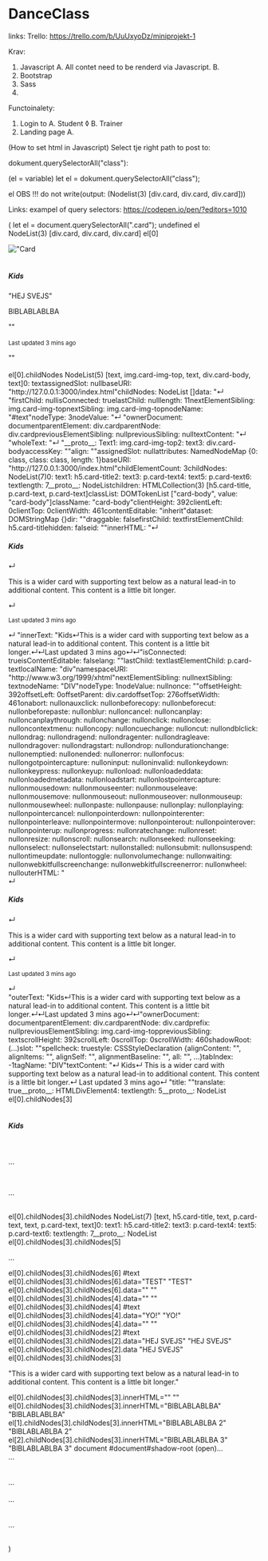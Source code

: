 # DanceClass

links:
  Trello:
    https://trello.com/b/UuUxyoDz/miniprojekt-1

Krav:
1. Javascript
  A. All contet need to be renderd via Javascript.
  B.
2. Bootstrap
3. Sass
4.

Functoinalety:
1. Login to
  A. Student
    ◊
  B. Trainer
2. Landing page
  A.


(How to set html in Javascript)
Select tje right path to post to:

dokument.querySelectorAll("class"):

(el = variable)
let el = dokument.querySelectorAll("class");

el
OBS !!! do not write(output: (Nodelist(3) [div.card, div.card, div.card]))


Links:
exampel of query selectors:
https://codepen.io/pen/?editors=1010




(
  let el = document.querySelectorAll(".card");
undefined
el
NodeList(3) [div.card, div.card, div.card]
el[0]
<div class=​"card">​<img class=​"card-img-top" src=​"content/​img/​testImg.png" alt=​"Card image cap">​<div class=​"card-body">​<h5 class=​"card-title">​Kids​</h5>​"HEJ SVEJS"<p class=​"card-text">​BlBLABLABLBA​</p>​""<p class=​"card-text">​<small class=​"text-muted">​Last updated 3 mins ago​</small>​</p>​""</div>​</div>​
el[0].childNodes
NodeList(5) [text, img.card-img-top, text, div.card-body, text]0: textassignedSlot: nullbaseURI: "http://127.0.0.1:3000/index.html"childNodes: NodeList []data: "↵          "firstChild: nullisConnected: truelastChild: nulllength: 11nextElementSibling: img.card-img-topnextSibling: img.card-img-topnodeName: "#text"nodeType: 3nodeValue: "↵          "ownerDocument: documentparentElement: div.cardparentNode: div.cardpreviousElementSibling: nullpreviousSibling: nulltextContent: "↵          "wholeText: "↵          "__proto__: Text1: img.card-img-top2: text3: div.card-bodyaccessKey: ""align: ""assignedSlot: nullattributes: NamedNodeMap {0: class, class: class, length: 1}baseURI: "http://127.0.0.1:3000/index.html"childElementCount: 3childNodes: NodeList(7)0: text1: h5.card-title2: text3: p.card-text4: text5: p.card-text6: textlength: 7__proto__: NodeListchildren: HTMLCollection(3) [h5.card-title, p.card-text, p.card-text]classList: DOMTokenList ["card-body", value: "card-body"]className: "card-body"clientHeight: 392clientLeft: 0clientTop: 0clientWidth: 461contentEditable: "inherit"dataset: DOMStringMap {}dir: ""draggable: falsefirstChild: textfirstElementChild: h5.card-titlehidden: falseid: ""innerHTML: "↵            <h5 class="card-title">Kids</h5>↵            <p class="card-text">This is a wider card with supporting text below as a natural lead-in to additional content. This content is a little bit longer.</p>↵            <p class="card-text"><small class="text-muted">Last updated 3 mins ago</small></p>↵          "innerText: "Kids↵This is a wider card with supporting text below as a natural lead-in to additional content. This content is a little bit longer.↵↵Last updated 3 mins ago↵↵"isConnected: trueisContentEditable: falselang: ""lastChild: textlastElementChild: p.card-textlocalName: "div"namespaceURI: "http://www.w3.org/1999/xhtml"nextElementSibling: nullnextSibling: textnodeName: "DIV"nodeType: 1nodeValue: nullnonce: ""offsetHeight: 392offsetLeft: 0offsetParent: div.cardoffsetTop: 276offsetWidth: 461onabort: nullonauxclick: nullonbeforecopy: nullonbeforecut: nullonbeforepaste: nullonblur: nulloncancel: nulloncanplay: nulloncanplaythrough: nullonchange: nullonclick: nullonclose: nulloncontextmenu: nulloncopy: nulloncuechange: nulloncut: nullondblclick: nullondrag: nullondragend: nullondragenter: nullondragleave: nullondragover: nullondragstart: nullondrop: nullondurationchange: nullonemptied: nullonended: nullonerror: nullonfocus: nullongotpointercapture: nulloninput: nulloninvalid: nullonkeydown: nullonkeypress: nullonkeyup: nullonload: nullonloadeddata: nullonloadedmetadata: nullonloadstart: nullonlostpointercapture: nullonmousedown: nullonmouseenter: nullonmouseleave: nullonmousemove: nullonmouseout: nullonmouseover: nullonmouseup: nullonmousewheel: nullonpaste: nullonpause: nullonplay: nullonplaying: nullonpointercancel: nullonpointerdown: nullonpointerenter: nullonpointerleave: nullonpointermove: nullonpointerout: nullonpointerover: nullonpointerup: nullonprogress: nullonratechange: nullonreset: nullonresize: nullonscroll: nullonsearch: nullonseeked: nullonseeking: nullonselect: nullonselectstart: nullonstalled: nullonsubmit: nullonsuspend: nullontimeupdate: nullontoggle: nullonvolumechange: nullonwaiting: nullonwebkitfullscreenchange: nullonwebkitfullscreenerror: nullonwheel: nullouterHTML: "<div class="card-body">↵            <h5 class="card-title">Kids</h5>↵            <p class="card-text">This is a wider card with supporting text below as a natural lead-in to additional content. This content is a little bit longer.</p>↵            <p class="card-text"><small class="text-muted">Last updated 3 mins ago</small></p>↵          </div>"outerText: "Kids↵This is a wider card with supporting text below as a natural lead-in to additional content. This content is a little bit longer.↵↵Last updated 3 mins ago↵↵"ownerDocument: documentparentElement: div.cardparentNode: div.cardprefix: nullpreviousElementSibling: img.card-img-toppreviousSibling: textscrollHeight: 392scrollLeft: 0scrollTop: 0scrollWidth: 460shadowRoot: (...)slot: ""spellcheck: truestyle: CSSStyleDeclaration {alignContent: "", alignItems: "", alignSelf: "", alignmentBaseline: "", all: "", …}tabIndex: -1tagName: "DIV"textContent: "↵            Kids↵            This is a wider card with supporting text below as a natural lead-in to additional content. This content is a little bit longer.↵            Last updated 3 mins ago↵          "title: ""translate: true__proto__: HTMLDivElement4: textlength: 5__proto__: NodeList
el[0].childNodes[3]
<div class=​"card-body">​<h5 class=​"card-title">​Kids​</h5>​<p class=​"card-text">​…​</p>​<p class=​"card-text">​…​</p>​</div>​
el[0].childNodes[3].childNodes
NodeList(7) [text, h5.card-title, text, p.card-text, text, p.card-text, text]0: text1: h5.card-title2: text3: p.card-text4: text5: p.card-text6: textlength: 7__proto__: NodeList
el[0].childNodes[3].childNodes[5]
<p class=​"card-text">​…​</p>​
el[0].childNodes[3].childNodes[6]
#text
el[0].childNodes[3].childNodes[6].data="TEST"
"TEST"
el[0].childNodes[3].childNodes[6].data=""
""
el[0].childNodes[3].childNodes[4].data=""
""
el[0].childNodes[3].childNodes[4]
#text
el[0].childNodes[3].childNodes[4].data="YO!"
"YO!"
el[0].childNodes[3].childNodes[4].data=""
""
el[0].childNodes[3].childNodes[2]
#text
el[0].childNodes[3].childNodes[2].data="HEJ SVEJS"
"HEJ SVEJS"
el[0].childNodes[3].childNodes[2].data
"HEJ SVEJS"
el[0].childNodes[3].childNodes[3]
<p class=​"card-text">​"This is a wider card with supporting text below as a natural lead-in to additional content. This content is a little bit longer."</p>​
el[0].childNodes[3].childNodes[3].innerHTML=""
""
el[0].childNodes[3].childNodes[3].innerHTML="BlBLABLABLBA"
"BlBLABLABLBA"
el[1].childNodes[3].childNodes[3].innerHTML="BlBLABLABLBA 2"
"BlBLABLABLBA 2"
el[2].childNodes[3].childNodes[3].innerHTML="BlBLABLABLBA 3"
"BlBLABLABLBA 3"
document
#document<!DOCTYPE html><html lang=​"en">​#shadow-root (open)<head>​…​</head>​<meta charset=​"UTF-8">​<meta name=​"viewport" content=​"width=device-width, initial-scale=1, shrink-to-fit=no">​<link rel=​"stylesheet" href=​"https:​/​/​maxcdn.bootstrapcdn.com/​bootstrap/​4.0.0/​css/​bootstrap.min.css" integrity=​"sha384-Gn5384xqQ1aoWXA+058RXPxPg6fy4IWvTNh0E263XmFcJlSAwiGgFAW/​dAiS6JXm" crossorigin=​"anonymous">​<link rel=​"stylesheet" type=​"text/​css" href=​"style/​css/​main.css">​<title>​Dancing Lion​</title>​</head>​<body>​<!--Navbar--><nav class=​"navbar navbar-expand-sm bg-dark navbar-dark fixed-top d-xl-flex" id=​"navbar" style=​"top:​ 0px;​">​…​</nav>​<!--Login modal--><div class=​"modal hide" id=​"myModal" tabindex=​"-1" role=​"dialog">​<div class=​"modal-header">​…​</div>​<div class=​"modal-body">​…​</div>​</div>​<!--Content--><main class=​"container-fluid">​…​</main>​<!--Bootstrap--><script src=​"https:​/​/​code.jquery.com/​jquery-3.2.1.slim.min.js" integrity=​"sha384-KJ3o2DKtIkvYIK3UENzmM7KCkRr/​rE9/​Qpg6aAZGJwFDMVNA/​GpGFF93hXpG5KkN" crossorigin=​"anonymous">​</script>​<script src=​"https:​/​/​cdnjs.cloudflare.com/​ajax/​libs/​popper.js/​1.12.9/​umd/​popper.min.js" integrity=​"sha384-ApNbgh9B+Y1QKtv3Rn7W3mgPxhU9K/​ScQsAP7hUibX39j7fakFPskvXusvfa0b4Q" crossorigin=​"anonymous">​</script>​<script src=​"https:​/​/​maxcdn.bootstrapcdn.com/​bootstrap/​4.0.0/​js/​bootstrap.min.js" integrity=​"sha384-JZR6Spejh4U02d8jOt6vLEHfe/​JQGiRRSQQxSfFWpi1MquVdAyjUar5+76PVCmYl" crossorigin=​"anonymous">​</script>​<!--Javascript--><script type=​"text/​javascript" src=​"js/​login.js">​</script>​<script type=​"text/​javascript" src=​"js/​loginData.js">​</script>​<script type=​"text/​javascript" src=​"js/​indexBehavior.js">​</script>​<script type=​"text/​javascript" src=​"js/​navbarHide.js">​</script>​<!-- Code injected by live-server --><script type=​"text/​javascript">​…​</script>​</body>​</html>​

  )
